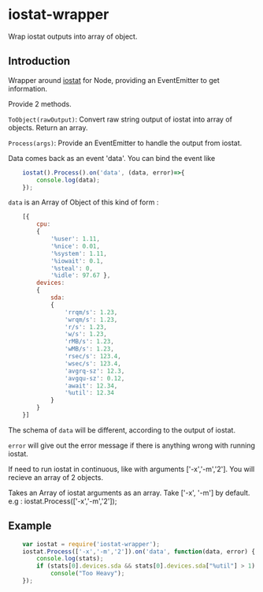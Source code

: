 # iostat-wrapper
Wrap iostat outputs into array of object.
## Introduction
Wrapper around [iostat]( http://sebastien.godard.pagesperso-orange.fr/man_iostat.html ) for Node,
providing an EventEmitter to get information.

Provide 2 methods. 

`ToObject(rawOutput)`: Convert raw string output of iostat into array of objects. Return an array.

`Process(args)`: Provide an EventEmitter to handle the output from iostat.

Data comes back as an event 'data'. You can bind the event like 
```js
    iostat().Process().on('data', (data, error)=>{
        console.log(data);
    });
```

`data` is an Array of Object of this kind of form :
```js
    [{ 
        cpu: 
        { 
            '%user': 1.11,
            '%nice': 0.01,
            '%system': 1.11,
            '%iowait': 0.1,
            '%steal': 0,
            '%idle': 97.67 },
        devices: 
        { 
            sda: 
            { 
                'rrqm/s': 1.23,
                'wrqm/s': 1.23,
                'r/s': 1.23,
                'w/s': 1.23,
                'rMB/s': 1.23,
                'wMB/s': 1.23,
                'rsec/s': 123.4,
                'wsec/s': 123.4,
                'avgrq-sz': 12.3,
                'avgqu-sz': 0.12,
                'await': 12.34,
                '%util': 12.34
            } 
        } 
    }]
```

The schema of `data` will be different, according to the output of iostat.

`error` will give out the error message if there is anything wrong with running iostat.

If need to run iostat in continuous, like with arguments ['-x','-m','2']. You will recieve an array of 2 objects.

Takes an Array of iostat arguments as an array. Take ['-x', '-m'] by default.
e.g : iostat.Process(['-x','-m','2']);

## Example
```js
    var iostat = require('iostat-wrapper');
    iostat.Process(['-x','-m','2']).on('data', function(data, error) {
        console.log(stats);
        if (stats[0].devices.sda && stats[0].devices.sda["%util"] > 1)
            console("Too Heavy");
    });
```

